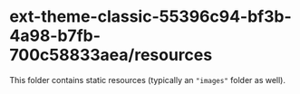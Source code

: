 # ext-theme-classic-55396c94-bf3b-4a98-b7fb-700c58833aea/resources

This folder contains static resources (typically an `"images"` folder as well).
